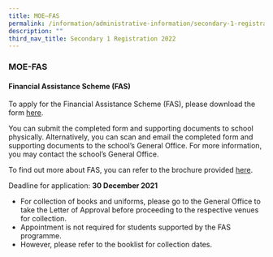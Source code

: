 ```yaml
---
title: MOE–FAS
permalink: /information/administrative-information/secondary-1-registration/moe-fas/
description: ""
third_nav_title: Secondary 1 Registration 2022
---
```

### **MOE-FAS**
#### **Financial Assistance Scheme (FAS)**
To apply for the Financial Assistance Scheme (FAS), please download the form [here](/files/MOE%20FAS%202022%20Application%20Form.pdf).  
  
You can submit the completed form and supporting documents to school physically. Alternatively, you can scan and email the completed form and supporting documents to the school’s General Office. For more information, you may contact the school’s General Office.  
  
To find out more about FAS, you can refer to the brochure provided [here](/files/MOE%20FAS%202022%20Brochure.pdf).   
  
Deadline for application: **30 December 2021**  
  

*   For collection of books and uniforms, please go to the General Office to take the Letter of Approval before proceeding to the respective venues for collection.
*   Appointment is not required for students supported by the FAS programme.
*   However, please refer to the booklist for collection dates.